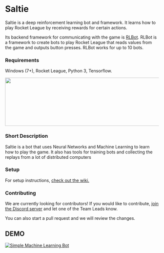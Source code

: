 # Saltie

Saltie is a deep reinforcement learning bot and framework. It learns how to play Rocket League by receiving rewards for certain actions.

Its backend framework for communicating with the game is [RLBot](https://github.com/RLBot/RLBot).
RLBot is a framework to create bots to play Rocket League that reads values from the game and outputs button presses. RLBot works for up to 10 bots.

### Requirements
Windows (7+), Rocket League, Python 3, Tensorflow.
<p align="center">
  <img width="512" height="158" src="https://github.com/RLBot/RLBot/blob/master/images/RLBot.png">
</p>

### Short Description
Saltie is a bot that uses Neural Networks and Machine Learning to learn how to play the game.
It also has tools for training bots and collecting the replays from a lot of distributed computers

### Setup

For setup instructions, [check out the wiki.](https://github.com/SaltieRL/Saltie/wiki/Setup)

### Contributing

We are currently looking for contributors! If you would like to contribute, [join the Discord server](https://discord.gg/aCHWD3E) and let one of the Team Leads know.

You can also start a pull request and we will review the changes.


## DEMO

[![Simple Machine Learning Bot](https://j.gifs.com/OyLRRE.gif)](https://www.youtube.com/watch?v=U39e9Azrz8g)
